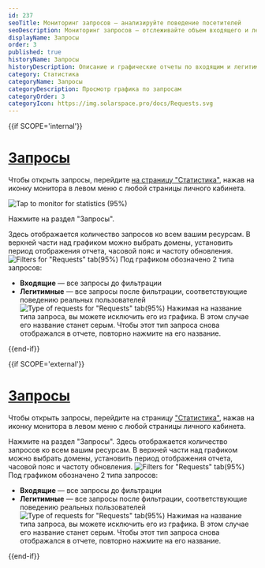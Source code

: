 ```yaml
---
id: 237
seoTitle: Мониторинг запросов — анализируйте поведение посетителей
seoDescription: Мониторинг запросов — отслеживайте объем входящего и легитимного трафика. Отслеживайте количество запросов к вашему сайту. Узнайте, сколько из них приходят на ваш сайт от реальных пользователей
displayName: Запросы
order: 3
published: true
historyName: Запросы
historyDescription: Описание и графические отчеты по входящим и легитимным запросам, отправленным к защищаемым ресурсам
category: Статистика
categoryName: Запросы
categoryDescription: Просмотр графика по запросам
categoryOrder: 3
categoryIcon: https://img.solarspace.pro/docs/Requests.svg
---
```




{{if SCOPE='internal'}}

# [Запросы](requests)

Чтобы открыть запросы, перейдите [на страницу "Статистика"]([235]), нажав на иконку монитора в левом меню с любой страницы личного кабинета.

![Tap to monitor for statistics (95%)](https://img.solarspace.pro/docs/tap-to-monitor-for-statistics.jpg "Переход на страницу Статистика")

Нажмите на раздел "Запросы".

Здесь отображается количество запросов ко всем вашим ресурсам. В верхней части над графиком можно выбрать домены, установить период отображения отчета, часовой пояс и частоту обновления.
![Filters for "Requests" tab(95%)](https://img.solarspace.pro/docs/statistics-requests.jpg "Фильтры для вкладки 'Запросы'")
Под графиком обозначено 2 типа запросов:
- **Входящие** — все запросы до фильтрации
- **Легитимные** — все запросы после фильтрации, соответствующие поведению реальных пользователей
![Type of requests for "Requests" tab(95%)](https://img.solarspace.pro/docs/statistics-requests-2.jpg "Типы запросов для вкладки 'Запросы'")
Нажимая на название типа запроса, вы можете исключить его из графика. В этом случае его название станет серым. Чтобы этот тип запроса снова отображался в отчете, повторно нажмите на его название.

{{end-if}}

{{if SCOPE='external'}}

# [Запросы](requests)

Чтобы открыть запросы, перейдите на страницу ["Статистика"]([235]), нажав на иконку монитора в левом меню с любой страницы личного кабинета.

Нажмите на раздел "Запросы".
Здесь отображается количество запросов ко всем вашим ресурсам. В верхней части над графиком можно выбрать домены, установить период отображения отчета, часовой пояс и частоту обновления.
![Filters for "Requests" tab(95%)](https://img.solarspace.pro/docs/partners/statistics/statistics-requests.png.png "Фильтры для вкладки 'Запросы'")
Под графиком обозначено 2 типа запросов:

- **Входящие** — все запросы до фильтрации
- **Легитимные** — все запросы после фильтрации, соответствующие поведению реальных пользователей
![Type of requests for "Requests" tab(95%)](https://img.solarspace.pro/docs/partners/statistics/statistics-requests-2.png "Типы запросов для вкладки 'Запросы'")
Нажимая на название типа запроса, вы можете исключить его из графика. В этом случае его название станет серым. Чтобы этот тип запроса снова отображался в отчете, повторно нажмите на его название.

{{end-if}}